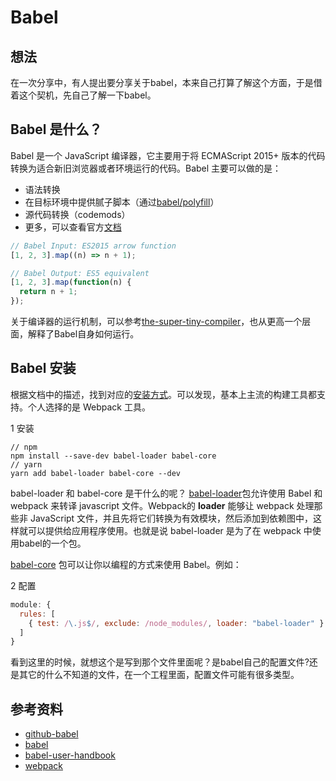 # Babel
## 想法
在一次分享中，有人提出要分享关于babel，本来自己打算了解这个方面，于是借着这个契机，先自己了解一下babel。

## Babel 是什么？
Babel 是一个 JavaScript 编译器，它主要用于将 ECMAScript 2015+ 版本的代码转换为适合新旧浏览器或者环境运行的代码。Babel 主要可以做的是：
- 语法转换
- 在目标环境中提供腻子脚本（通过[babel/polyfill][url-doc-babel-polyfill]）
- 源代码转换（codemods）
- 更多，可以查看官方[文档][url-babel-doc]

```javascript
// Babel Input: ES2015 arrow function
[1, 2, 3].map((n) => n + 1);

// Babel Output: ES5 equivalent
[1, 2, 3].map(function(n) {
  return n + 1;
});
```
关于编译器的运行机制，可以参考[the-super-tiny-compiler][url-the-super-tiny-compiler]，也从更高一个层面，解释了Babel自身如何运行。

## Babel 安装
根据文档中的描述，找到对应的[安装方式][url-babel-setup]。可以发现，基本上主流的构建工具都支持。个人选择的是 Webpack 工具。

1 安装
```shell
// npm
npm install --save-dev babel-loader babel-core
// yarn
yarn add babel-loader babel-core --dev
```
babel-loader 和 babel-core 是干什么的呢？
[babel-loader][url-babel-loader]包允许使用 Babel 和 webpack 来转译 javascript 文件。Webpack的 **loader** 能够让 webpack 处理那些非 JavaScript 文件，并且先将它们转换为有效模块，然后添加到依赖图中，这样就可以提供给应用程序使用。也就是说 babel-loader 是为了在 webpack 中使用babel的一个包。

[babel-core][url-babel-core-docs] 包可以让你以编程的方式来使用 Babel。例如：


2 配置
```javascript
module: {
  rules: [
    { test: /\.js$/, exclude: /node_modules/, loader: "babel-loader" }
  ]
}
```
看到这里的时候，就想这个是写到那个文件里面呢？是babel自己的配置文件?还是其它的什么不知道的文件，在一个工程里面，配置文件可能有很多类型。
## 参考资料
- [github-babel][url-babel]
- [babel][url-babel-github-io]
- [babel-user-handbook][url-babel-user-handbook]
- [webpack][url-webpack]


<!-- Babel 是什么？ -->
[url-babel-doc]:https://babeljs.io/docs/en
[url-doc-babel-polyfill]:https://babeljs.io/docs/en/babel-polyfill
[url-the-super-tiny-compiler]:https://github.com/jamiebuilds/the-super-tiny-compiler
[url-babel-loader]:https://github.com/babel/babel-loader

<!-- Bebel 安装 -->
[url-babel-setup]:https://babeljs.io/setup.html
[url-babel-core-docs]:https://babeljs.io/docs/en/babel-core

<!-- 参考资料 -->
[url-babel]:https://github.com/babel/babel
[url-babel-github-io]:https://babeljs.io/
[url-babel-user-handbook]:https://github.com/jamiebuilds/babel-handbook/blob/master/translations/zh-Hans/user-handbook.md
[url-webpack]:https://webpack.js.org/concepts/